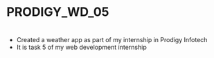 # PRODIGY_WD_05
#
* Created a weather app as part of my internship in Prodigy Infotech
* It is task 5 of my web development internship
